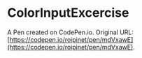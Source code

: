 # ColorInputExcercise

A Pen created on CodePen.io. Original URL: [https://codepen.io/roipinet/pen/mdVxawE](https://codepen.io/roipinet/pen/mdVxawE).


